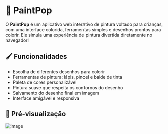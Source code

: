 # 🎨 PaintPop

O **PaintPop** é um aplicativo web interativo de pintura voltado para crianças, com uma interface colorida, ferramentas simples e desenhos prontos para colorir. Ele simula uma experiência de pintura divertida diretamente no navegador!

## 🖌️ Funcionalidades

- Escolha de diferentes desenhos para colorir
- Ferramentas de pintura: lápis, pincel e balde de tinta
- Paleta de cores personalizável
- Pintura suave que respeita os contornos do desenho
- Salvamento do desenho final em imagem
- Interface amigável e responsiva

## 📸 Pré-visualização

![image](https://github.com/user-attachments/assets/b0717a15-06cb-42fe-8964-b3be38ae9ce0)
